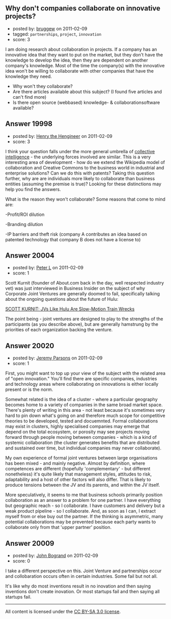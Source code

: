 ## Why don't companies collaborate on innovative projects?

- posted by: [bruggew](https://stackexchange.com/users/-1/7205-bruggew) on 2011-02-09
- tagged: `partnerships`, `project`, `innovation`
- score: 3

I am doing research about collaboration in projects.
If a company has an innovative idea that they want to put on the market, but they don't have the knowledge to develop the idea, then they are dependent on another company's knowledge. Most of the time the company(s) with the innovative idea won't be willing to collaborate with other companies that have the knowledge they need.

- Why won't they collaborate?
- Are there articles available about this subject? (I found five articles and can't find more)
- Is there open source (webbased) knowledge- & collaborationsoftware available?



## Answer 19998

- posted by: [Henry the Hengineer](https://stackexchange.com/users/-1/1692-henry-the-hengineer) on 2011-02-09
- score: 3

<p>I think your question falls under the more general umbrella of <a href="http://singularityhub.com/2010/03/21/forget-iq-collective-intelligence-is-the-new-measure-of-smart-video/" rel="nofollow">collective intelligence</a> - the underlying forces involved are similar. This is a very interesting area of development - how do we extend the Wikipedia model of collaboration and Creative Commons to the business world in industrial and enterprise solutions? Can we do this with patents? Taking this question further, why are are individuals more likely to collaborate than business entities (assuming the premise is true)? Looking for these distinctions may help you find the answers.</p>

<p>What is the reason they won't collaborate? Some reasons that come to mind are:</p>

<p>-Profit/ROI dilution</p>

<p>-Branding dilution</p>

<p>-IP barriers and theft risk (company A contributes an idea based on patented technology that company B does not have a license to)</p>



## Answer 20004

- posted by: [Peter L](https://stackexchange.com/users/-1/7131-peter-l) on 2011-02-09
- score: 1

<p>Scott Kurnit (founder of About.com back in the day, well respected industry vet) was just interviewed in Business Insider on the subject of why Corporate Joint Ventures are generally doomed to fail, specifically talking about the ongoing questions about the future of Hulu:</p>

<p><a href="http://www.businessinsider.com/scott-kurnit-hulu-2011-2" rel="nofollow">SCOTT KURNIT: JVs Like Hulu Are Slow-Motion Train Wrecks</a></p>

<p>The point being - joint ventures are designed to play to the strengths of the participants (as you describe above), but are generally hamstrung by the priorities of each organization backing the venture.</p>



## Answer 20020

- posted by: [Jeremy Parsons](https://stackexchange.com/users/-1/4291-jeremy-parsons) on 2011-02-09
- score: 1

First, you might want to top up your view of the subject with the related area of "open innovation." You'll find there are specific companies, industries and technology areas where collaborating on innovations is either locally present or is the norm. 

Somewhat related is the idea of a cluster - where a particular geography becomes home to a variety of companies in the same broad market space. There's plenty of writing in this area - not least because it's sometimes very hard to pin down what's going on and therefore much scope for competitive theories to be developed, tested and docuemnted. Formal collaborations may exist in clusters, highly specialised companies may emerge that depend on the total ecosystem, or porosity may see projects moving forward through people moving between companies - which is a kind of systemic collaboration (the cluster generates benefits that are distributed and sustained over time, but individual companies may never collaborate).

My own experience of formal joint ventures between large organisations has been mixed - and mainly negative. Almost by definition, where competences are different (hopefully 'complementary' - but different nonetheless) it's quite likely that management styles, attitudes to risk, adaptability and a host of other factors will also differ. That is likely to produce tensions between the JV and its parents, and within the JV itself. 

More speculatively, it seems to me that business schools primarily position collaboration as an answer to a problem for one partner. I have everything but geographic reach - so I collaborate. I have customers and delivery but a weak product pipeline - so I collaborate. And, as soon as I can, I extract myself from or else buy out the partner. If the thinking is asymmetric, many potential collaborations may be prevented because each party wants to collaborate only from that 'upper partner' position. 


## Answer 20009

- posted by: [John Bogrand](https://stackexchange.com/users/-1/3577-john-bogrand) on 2011-02-09
- score: 0

I take a different perspective on this.  Joint Venture and partnerships occur and collobaration occurs often in certain industries.  Some fail but not all.

It's like why do most inventions result in no inovation and then saying inventions don't create inovation.  Or most startups fail and then saying all startups fail.  



---

All content is licensed under the [CC BY-SA 3.0 license](https://creativecommons.org/licenses/by-sa/3.0/).

